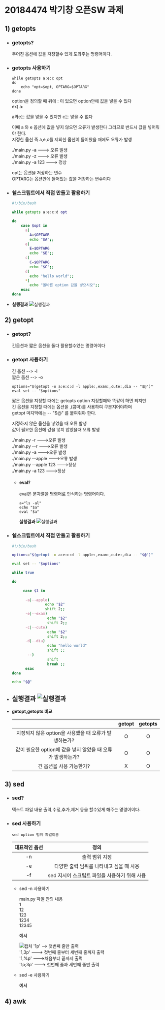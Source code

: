 20184474 박기창 오픈SW 과제 
=============
## 1) getopts

* ### getopts?

  주어진 옵션에 값을 저장할수 있게 도와주는 명령어이다.

* ### getopts 사용하기
  ```  
  while getopts a:e:c opt 
  do
      echo "opt=$opt, OPTARG=$OPTARG"
  done
  ```  
  option을 정의할 때 뒤에 : 이 있으면 option안에 값을 넣을 수 있다\
  ex) a:
  
  a와e는 값을 넣을 수 있지만 c는 넣을 수 없다
      
  이때 a 와 e 옵션에 값을 넣지 않으면 오류가 발생한다 그러므로 반드시 값을 넣어줘야 한다. \
  지정한 옵션 즉 a,e,c를 제외한 옵션이 들어왔을 때에도 오류가 발생
  
  ./main.py -a       ---> 오류 발생\
  ./main.py -z       ---> 오류 발생\
  ./main.py -a 123   ---> 정상
      
  opt는 옵션을 저장하는 변수\
  OPTARG는 옵션안에 들어있는 값을 저장하는 변수이다
      
  
* ### 쉘스크립트에서 직접 만들고 활용하기
  ```bash
  #!/bin/bash 

  while getopts a:e:c:d opt 
  
  do   
      case $opt in     
        a)
          A=$OPTAGR
          echo "$A";;
        e)
          E=$OPTARG
          echo "$E";;
        c)
          C=$OPTARG
          echo "$C";;
        d)
          echo "hello world";;
        *)
          echo "올바른 option 값을 넣으시오";;
      esac   
  done
   ```
 * **실행결과**
 ![실행결과](https://user-images.githubusercontent.com/93646339/142413567-49b3b6b0-3a58-461b-ac7a-9cd9d7e54050.PNG)

      
## 2) getopt

* ### getopt?
  긴옵션과 짧은 옵션을 둘다 활용할수있는 명령어이다
  
  
* ### getopt 사용하기  
  긴 옵션 --> -l\
  짧은 옵션 --> -o
  ```
  options="$(getopt -o a:e:c:d -l apple:,exam:,cute:,dia -- "$@")"
  eval set -- "$options"
  ```
  
  짧은 옵션을 지정할 때에는 getopts option 지정할때와 똑같이 하면 되지만 \
  긴 옵션을 지정할 때에는 옵션을 ,(콤마)를 사용하여 구분지어야하며\
  getopt 마지막에는 -- "$@" 를 붙여줘야 한다.
  
  지정하지 않은 옵션을 넣었을 때 오류 발생\
  값이 필요한 옵션에 값을 넣지 않았을때 오류 발생
  
  ./main.py -r          --->오류 발생\
  ./main.py --r         --->오류 발생\
  ./main.py -a          --->오류 발생\
  ./main.py --apple     --->오류 발생\
  ./main.py --apple 123 --->정상\
  ./main.py -a 123      --->정상
  
  
   * #### eval?
      eval은 문자열을 명령어로 인식하는 명령어이다.
  
       ```
       a="ls -al"
       echo "$a"
       eval "$a"
       ```
          
      **실행결과**
      ![실행결과](https://user-images.githubusercontent.com/93646339/142441803-453d3db7-74b0-4ecc-be7d-7501749c0765.PNG)
   
  
  
* ### 쉘스크립트에서 직접 만들고 활용하기  
  ```bash
  #!/bin/bash
  
  options="$(getopt -o a:e:c:d -l apple:,exam:,cute:,dia -- "$@")"
  
  eval set -- "$options"
  
  while true
  
  do
 
       case $1 in
    
        -a|--apple)
                 echo "$2"
                 shift 2;;
        -e|--exam)
                  echo "$2"
                  shift 2;;
        -c|--cute)
                  echo "$2"
                  shift 2;;
        -d|--dia)
                  echo "hello world"
                  shift ;;
         --)
                  shift
                  break ;;
        esac
  done
  
  echo "$@"
  ```
  
* **실행결과**
  ![실행결과](https://user-images.githubusercontent.com/93646339/142440973-b0feccbf-7371-465e-ac3c-b7a272a28f28.PNG)
  ---
* **getopt,getopts 비교**
    
    
   
    ||getopt|getopts|
    |:---:|:---:|:---:|
    |지정되지 않은 option을 사용했을 때 오류가 발생하는가?|O|O|
    |값이 필요한 option에 값을 넣지 않았을 때 오류가 발생하는가?|O|O|
    |긴 옵션을 사용 가능한가?|X|O|


## 3) sed

* ### sed?
  텍스트 파일 내용 출력,수정,추가,제거 등을 할수있게 해주는 명령어이다.

* ### sed 사용하기
  ```
  sed option 범위 파일이름
  ```
  |대표적인 옵션|정의|
  |:---:|:---:|
  |-n| 출력 범위 지정 |
  |-e| 다양한 출력 범위를 나타내고 싶을 때 사용|
  |-f| sed 지시어 스크립트 파일을 사용하기 위해 사용|
  
  * sed -n 사용하기
  
    main.py 파일 안의 내용\
    1\
    12\
    123\
    1234\
    12345
  
    **예시**
    
    ![캡처](https://user-images.githubusercontent.com/93646339/142604609-15e706eb-f8b1-46f5-b0e5-200c4660b116.PNG)
    '1p' --> 첫번째 줄만 출력\
    '1,3p' ---> 첫번째 줄부터 세번째 줄까지 출력\
    '1,%p' --->처음부터 끝까지 출력\
    '1p;3p' ---> 첫번째 줄과 세번째 줄만 출력

   
    
  * sed -e 사용하기

    **예시**
    

    

  
  

## 4) awk
